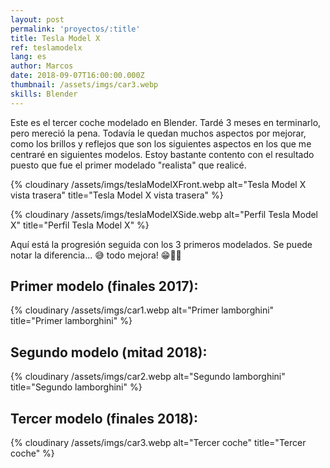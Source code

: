 ```yaml
---
layout: post
permalink: 'proyectos/:title'
title: Tesla Model X
ref: teslamodelx
lang: es
author: Marcos
date: 2018-09-07T16:00:00.000Z
thumbnail: /assets/imgs/car3.webp
skills: Blender
---
```

Este es el tercer coche modelado en Blender. Tardé 3 meses en terminarlo, pero mereció la pena. Todavía le quedan muchos aspectos por mejorar, como los brillos y reflejos que son los siguientes aspectos en los que me centraré en siguientes modelos. Estoy bastante contento con el resultado puesto que fue el primer modelado "realista" que realicé.

{% cloudinary /assets/imgs/teslaModelXFront.webp alt="Tesla Model X vista trasera" title="Tesla Model X vista trasera" %}


{% cloudinary /assets/imgs/teslaModelXSide.webp alt="Perfil Tesla Model X" title="Perfil Tesla Model X" %}

Aquí está la progresión seguida con los 3 primeros modelados. Se puede notar la diferencia... 😅 todo mejora! 😁👏🏽

## Primer modelo (finales 2017):
{% cloudinary /assets/imgs/car1.webp alt="Primer lamborghini" title="Primer lamborghini" %}

## Segundo modelo (mitad 2018):

{% cloudinary /assets/imgs/car2.webp alt="Segundo lamborghini" title="Segundo lamborghini" %}

## Tercer modelo (finales 2018):

{% cloudinary /assets/imgs/car3.webp alt="Tercer coche" title="Tercer coche" %}

